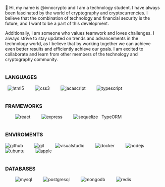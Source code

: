 👋 Hi, my name is @ivnocrypto and I am a technology student. I have always been fascinated by the world of cryptography and cryptocurrencies. I believe that the combination of technology and financial security is the future, and I want to be a part of this development.

Additionally, I am someone who values teamwork and loves challenges. I always strive to stay updated on trends and advancements in the technology world, as I believe that by working together we can achieve even better results and efficiently achieve our goals. I am excited to collaborate and learn from other members of the technology and cryptography community.
&nbsp;
&nbsp;
&nbsp;
#
### LANGUAGES
&nbsp;
![html5](https://icongr.am/devicon/html5-original-wordmark.svg?size=45&color=currentColor) 
&nbsp;
&nbsp;
&nbsp;
&nbsp;
![css3](https://icongr.am/devicon/css3-original-wordmark.svg?size=45&color=currentColor) 
&nbsp;
&nbsp;
&nbsp;
&nbsp;
![jacascript](https://icongr.am/devicon/javascript-original.svg?size=40&color=ffffff) 
&nbsp;
&nbsp;
&nbsp;
&nbsp;
![typescript](https://icongr.am/devicon/typescript-original.svg?size=40&color=ffffff)
&nbsp;
#
### FRAMEWORKS
&nbsp;
&nbsp;
&nbsp;
&nbsp;
![react](https://icongr.am/devicon/react-original-wordmark.svg?size=45&color=currentColor) 
&nbsp;
&nbsp;
&nbsp;
&nbsp;
![express](https://icongr.am/devicon/express-original-wordmark.svg?size=75&color=currentColor)
&nbsp;
&nbsp;
&nbsp;
&nbsp;
![sequelize](https://icongr.am/devicon/sequelize-original-wordmark.svg?size=85&color=currentColor) &nbsp; 
TypeORM
#
### ENVIROMENTS

![github](https://icongr.am/devicon/github-original-wordmark.svg?size=45&color=currentColor) 
&nbsp;
&nbsp;
&nbsp;
&nbsp;
![git](https://icongr.am/devicon/git-original-wordmark.svg?size=65&color=currentColor)
&nbsp;
&nbsp;
&nbsp;
&nbsp;
![visualstudio](https://icongr.am/simple/visualstudio.svg?size=35&color=currentColor&colored=false) 
&nbsp;
&nbsp;
&nbsp;
&nbsp;
![docker](https://icongr.am/devicon/docker-original-wordmark.svg?size=50&color=currentColor) 
&nbsp;
&nbsp;
&nbsp;
&nbsp;
![nodejs](https://icongr.am/devicon/nodejs-original-wordmark.svg?size=80&color=currentColor) 
&nbsp;
&nbsp;
&nbsp;
&nbsp;
![ubuntu](https://icongr.am/devicon/ubuntu-plain-wordmark.svg?size=45&color=currentColor) 
&nbsp;
&nbsp;
&nbsp;
&nbsp;
![apple](https://icongr.am/devicon/apple-original.svg?size=45&color=currentColor) 
&nbsp;
&nbsp;
&nbsp;
&nbsp;
#
### DATABASES
&nbsp;
&nbsp;
&nbsp;
&nbsp;
![mysql](https://icongr.am/devicon/mysql-original-wordmark.svg?size=65&color=currentColor) 
&nbsp;
&nbsp; 
&nbsp;
&nbsp;
![postgresql](https://icongr.am/devicon/postgresql-original-wordmark.svg?size=60&color=ffffff) 
&nbsp;
&nbsp;
&nbsp;
&nbsp;
![mongodb](https://icongr.am/devicon/mongodb-original-wordmark.svg?size=60&color=ffffff) 
&nbsp;
&nbsp; 
&nbsp;
&nbsp;
![redis](https://icongr.am/devicon/redis-original-wordmark.svg?size=45&color=currentColor) 
&nbsp;
&nbsp; 
&nbsp;
&nbsp;


